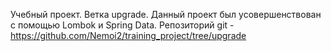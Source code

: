 ﻿Учебный проект. Ветка upgrade. Данный проект был усовершенствован с помощью Lombok и Spring Data.
Репозиторий
git - https://github.com/Nemoi2/training_project/tree/upgrade